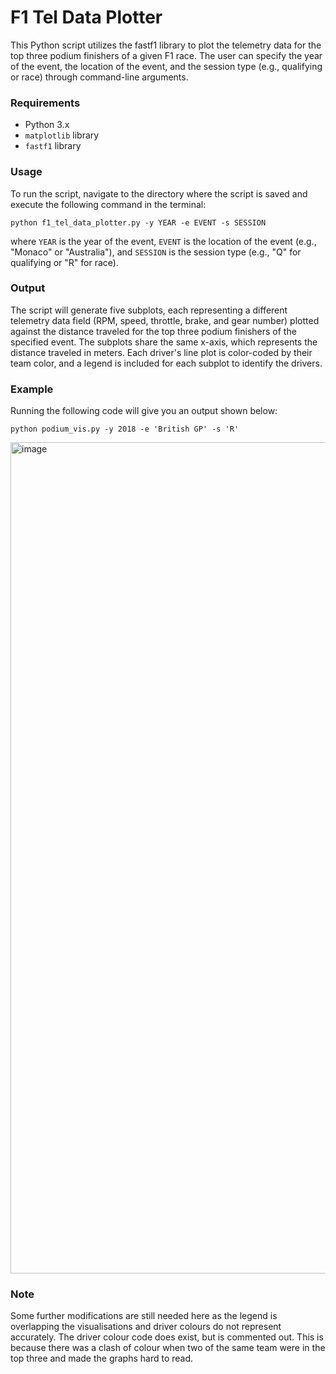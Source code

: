 # F1 Tel Data Plotter
This Python script utilizes the fastf1 library to plot the telemetry data for the top three podium finishers of a given F1 race. The user can specify the year of the event, the location of the event, and the session type (e.g., qualifying or race) through command-line arguments.

### Requirements
- Python 3.x
- `matplotlib` library
- `fastf1` library

### Usage
To run the script, navigate to the directory where the script is saved and execute the following command in the terminal:
```
python f1_tel_data_plotter.py -y YEAR -e EVENT -s SESSION
```
where `YEAR` is the year of the event, `EVENT` is the location of the event (e.g., "Monaco" or "Australia"), and `SESSION` is the session type (e.g., "Q" for qualifying or "R" for race).

### Output
The script will generate five subplots, each representing a different telemetry data field (RPM, speed, throttle, brake, and gear number) plotted against the distance traveled for the top three podium finishers of the specified event. The subplots share the same x-axis, which represents the distance traveled in meters. Each driver's line plot is color-coded by their team color, and a legend is included for each subplot to identify the drivers.

### Example
Running the following code will give you an output shown below:
```
python podium_vis.py -y 2018 -e 'British GP' -s 'R'
```
<img width="1330" alt="image" src="https://user-images.githubusercontent.com/116644174/228367804-15534cad-b202-4abe-94de-d31f49c1dc5d.png">

### Note
Some further modifications are still needed here as the legend is overlapping the visualisations and driver colours do not represent accurately. The driver colour code does exist, but is commented out. This is because there was a clash of colour when two of the same team were in the top three and made the graphs hard to read.
